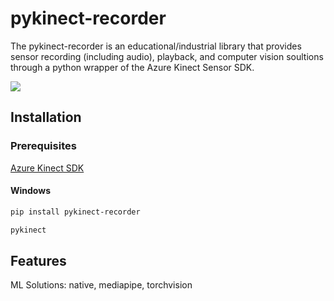 # pykinect-recorder

The pykinect-recorder is an educational/industrial library that provides sensor recording (including audio), playback, and computer vision soultions through a python wrapper of the Azure Kinect Sensor SDK.
<div display="flex;">
<img src="https://github.com/unerue/pykinect-recorder/assets/78347296/5d14517a-d0da-4d57-9df9-444eafc99308">
</div>

## Installation

### Prerequisites

[Azure Kinect SDK](https://github.com/microsoft/Azure-Kinect-Sensor-SDK/blob/develop/docs/usage.md)

#### Windows

```bash
pip install pykinect-recorder

pykinect
```

## Features

ML Solutions: native, mediapipe, torchvision